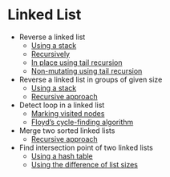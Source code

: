 # Linked List

* Reverse a linked list
  * [Using a stack](reverseStack.js)
  * [Recursively](reverseRecursive.js)
  * [In place using tail recursion](reverseTailRecInPlace.js)
  * [Non-mutating using tail recursion](reverseTailRec.js)
* Reverse a linked list in groups of given size
  * [Using a stack](reverseGroup.js)
  * [Recursive approach](reverseGroupRec.js)
* Detect loop in a linked list
  * [Marking visited nodes](detectLoop.js)
  * [Floyd’s cycle-finding algorithm](detectLoopFloyd.js)
* Merge two sorted linked lists
  * [Recursive approach](merge.js)
* Find intersection point of two linked lists
  * [Using a hash table](intersectionHash.js)
  * [Using the difference of list sizes](intersection.js)
